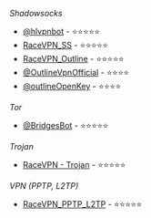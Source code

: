 *Shadowsocks* 
- [@hlvpnbot](https://t.me/hlvpnbot) - ⭐️⭐️⭐️⭐️⭐️
- [RaceVPN_SS](https://www.racevpn.com/free-shadowsocks-server) - ⭐️⭐️⭐️⭐️⭐️
- [RaceVPN_Outline](https://www.racevpn.com/free-outline-vpn) - ⭐️⭐️⭐️⭐️⭐️
- [@OutlineVpnOfficial](https://t.me/OutlineVpnOfficial) - ⭐️⭐️⭐️⭐️
- [@outlineOpenKey](https://t.me/outlineOpenKey) - ⭐️⭐️⭐️⭐️

*Tor*
- [@BridgesBot](https://t.me/GetBridgesBot) - ⭐️⭐️⭐️⭐️⭐️

*Trojan*
- [RaceVPN - Trojan](https://www.racevpn.com/free-trojan-server) - ⭐️⭐️⭐️⭐️⭐️

*VPN (PPTP, L2TP)*
- [RaceVPN_PPTP_L2TP](https://www.racevpn.com/free-vpn-europe) - ⭐️⭐️⭐️⭐️⭐️
